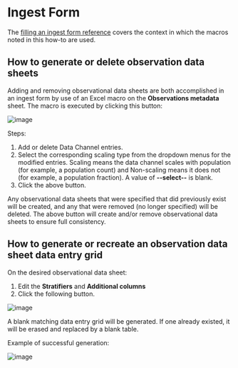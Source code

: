 # Ingest Form

The [filling an ingest form reference](../reference/ingest_form.md) covers the context in which the macros
noted in this how-to are used.  

## How to generate or delete observation data sheets

Adding and removing observational data sheets are both accomplished in an ingest form by use of an Excel macro
on the **Observations metadata** sheet. The macro is executed by clicking this button:

![image](../images/create_obs_sheet_button.png)

Steps:

1. Add or delete Data Channel entries.
2. Select the corresponding scaling type from the dropdown menus for the modified entries. Scaling means the data 
channel scales with population (for example, a population count) and Non-scaling means it does not (for example, a 
population fraction). A value of **--select--** is blank.
3. Click the above button.

Any observational data sheets that were specified that did previously exist will be created, and any that were removed
(no longer specified) will be deleted. The above button will create and/or remove observational data sheets to ensure
full consistency.

## How to generate or recreate an observation data sheet data entry grid

On the desired observational data sheet:

1. Edit the **Stratifiers** and **Additional columns**
2. Click the following button.

![image](../images/create_obs_entry_grid.png)

A blank matching data entry grid will be generated. If one already existed, it will be erased and replaced by a blank
table.
 
Example of successful generation:

![image](../images/blank_obs_data_table.png)
